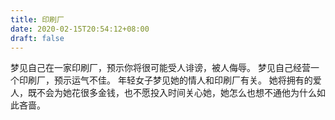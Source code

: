 ```yaml
---
title: 印刷厂
date: 2020-02-15T20:54:12+08:00
draft: false
---
```


梦见自己在一家印刷厂，预示你将很可能受人诽谤，被人侮辱。
梦见自己经营一个印刷厂，预示运气不佳。
年轻女子梦见她的情人和印刷厂有关。
她将拥有的爱人，既不会为她花很多金钱，也不愿投入时间关心她，她怎么也想不通他为什么如此吝啬。

